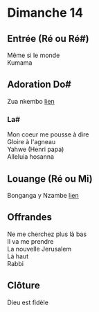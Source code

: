# Dimanche 14
 
## Entrée  (Ré ou Ré#)  
Même si le monde  
Kumama  
    
## Adoration  Do#  
Zua nkembo [lien](https://m.youtube.com/watch?v=6eTIN5uObxQ)  
  
### La#  
Mon coeur me pousse à dire    
Gloire à l'agneau    
Yahwe (Henri papa)  
Alleluia hosanna  
  
## Louange (Ré ou Mi)  
Bonganga y Nzambe [lien](https://m.youtube.com/watch?v=qB7OljQ2NsA&pp=ygUSYm9uZ2FuZ2EgbmEgbnphbWJl)  
    
## Offrandes    
    
Ne me cherchez plus là bas    
Il va me prendre     
La nouvelle Jerusalem    
Là haut    
Rabbi    
    
## Clôture    
Dieu est fidèle     
